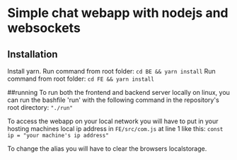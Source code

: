 # Simple chat webapp with nodejs and websockets

## Installation
Install yarn.
Run command from root folder: `cd BE && yarn install`
Run command from root folder: `cd FE && yarn install`

##running
To run both the frontend and backend server locally on linux, you can run the bashfile 'run' with the following command in the repository's root directory: `"./run"`

To access the webapp on your local network you will have to put in your hosting machines local ip address in `FE/src/com.js` at line 1 like this: `const ip = "your machine's ip address"`



To change the alias you will have to clear the browsers localstorage.
